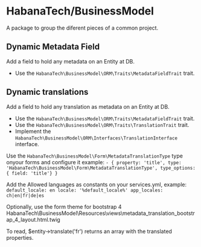 # HabanaTech/BusinessModel

A package to group the diferent pieces of a common project.

## Dynamic Metadata Field
Add a field to hold any metadata on an Entity at DB.
- Use the `HabanaTech\BusinessModel\ORM\Traits\MetadataFieldTrait` trait.

## Dynamic translations
Add a field to hold any translation as metadata on an Entity at DB.
- Use the `HabanaTech\BusinessModel\ORM\Traits\MetadataFieldTrait` trait.
- Use the `HabanaTech\BusinessModel\ORM\Traits\TranslationTrait` trait.
- Implement the `HabanaTech\BusinessModel\ORM\Interfaces\TranslationInterface` interface.

Use the `HabanaTech\BusinessModel\Form\MetadataTranslationType` type onyour forms and configure it
example: 
	`- { property: 'title', type: 'HabanaTech\BusinessModel\Form\MetadataTranslationType', type_options: { field: 'title'} }`

Add the Allowed languages as constants on your services.yml, example:
`
	default_locale: en
    locale: '%default_locale%'
    app_locales: ch|en|fr|de|es
`

Optionally, use the form theme for bootstrap 4
HabanaTech\BusinessModel\Resources\views\metadata_translation_bootstrap_4_layout.html.twig

To read, $entity->translate('fr') returns an array with the translated properties.